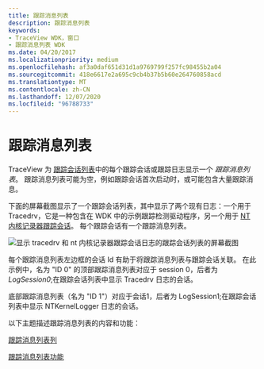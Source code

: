 ```yaml
---
title: 跟踪消息列表
description: 跟踪消息列表
keywords:
- TraceView WDK，窗口
- 跟踪消息列表 WDK
ms.date: 04/20/2017
ms.localizationpriority: medium
ms.openlocfilehash: af3a0daf651d31d1a9769799f257fc98455b2a04
ms.sourcegitcommit: 418e6617e2a695c9cb4b37b5b60e264760858acd
ms.translationtype: MT
ms.contentlocale: zh-CN
ms.lasthandoff: 12/07/2020
ms.locfileid: "96788733"
---
```

# <a name="trace-message-lists"></a>跟踪消息列表


TraceView 为 [跟踪会话列表](trace-session-list.md)中的每个跟踪会话或跟踪日志显示一个 *跟踪消息列表*。 跟踪消息列表可能为空，例如跟踪会话首次启动时，或可能包含大量跟踪消息。

下面的屏幕截图显示了一个跟踪会话列表，其中显示了两个现有日志：一个用于 Tracedrv，它是一种包含在 WDK 中的示例跟踪检测驱动程序，另一个用于 [NT 内核记录器跟踪会话](nt-kernel-logger-trace-session.md)。 每个跟踪会话有一个跟踪消息列表。

![显示 tracedrv 和 nt 内核记录器跟踪会话日志的跟踪会话列表的屏幕截图](images/traceview-multilog.png)

每个跟踪消息列表左边框的会话 Id 有助于将跟踪消息列表与跟踪会话关联。 在此示例中，名为 "ID 0" 的顶部跟踪消息列表对应于 session 0，后者为 *LogSession0*;在跟踪会话列表中显示 Tracedrv 日志的会话。

底部跟踪消息列表（名为 "ID 1"）对应于会话1，后者为 LogSession1;在跟踪会话列表中显示 NTKernelLogger 日志的会话。

以下主题描述跟踪消息列表的内容和功能：

[跟踪消息列表列](trace-message-list-columns.md)

[跟踪消息列表功能](trace-message-list-features.md)

 

 





